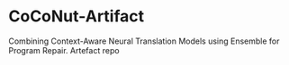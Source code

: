 # CoCoNut-Artifact
Combining Context-Aware Neural Translation Models using Ensemble for Program Repair. Artefact repo

